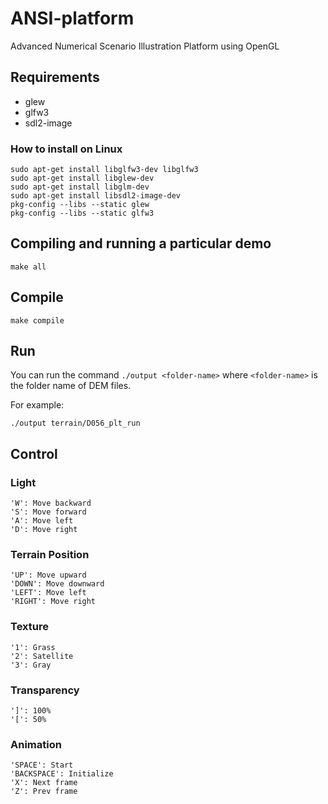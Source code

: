 # ANSI-platform
Advanced Numerical Scenario Illustration Platform using OpenGL
## Requirements
* glew
* glfw3
* sdl2-image
### How to install on Linux
```
sudo apt-get install libglfw3-dev libglfw3
sudo apt-get install libglew-dev
sudo apt-get install libglm-dev
sudo apt-get install libsdl2-image-dev
pkg-config --libs --static glew
pkg-config --libs --static glfw3
```
## Compiling and running a particular demo
```
make all
```
## Compile
```
make compile
```
## Run
You can run the command `./output <folder-name>` where `<folder-name>` is the folder name of DEM files.

For example: 
```
./output terrain/D056_plt_run
```
## Control
### Light
```
'W': Move backward
'S': Move forward
'A': Move left
'D': Move right
```
### Terrain Position
```
'UP': Move upward
'DOWN': Move downward
'LEFT': Move left
'RIGHT': Move right
```
### Texture
```
'1': Grass
'2': Satellite
'3': Gray
```
### Transparency
```
']': 100%
'[': 50%
```
### Animation
```
'SPACE': Start
'BACKSPACE': Initialize
'X': Next frame
'Z': Prev frame
```
